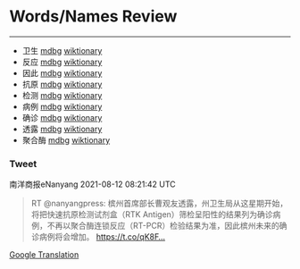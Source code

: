 
# Words/Names Review
___
- 卫生 [mdbg](https://www.mdbg.net/chinese/dictionary?page=worddict&wdrst=0&wdqb=卫生) [wiktionary](https://en.wiktionary.org/wiki/卫生)
- 反应 [mdbg](https://www.mdbg.net/chinese/dictionary?page=worddict&wdrst=0&wdqb=反应) [wiktionary](https://en.wiktionary.org/wiki/反应)
- 因此 [mdbg](https://www.mdbg.net/chinese/dictionary?page=worddict&wdrst=0&wdqb=因此) [wiktionary](https://en.wiktionary.org/wiki/因此)
- 抗原 [mdbg](https://www.mdbg.net/chinese/dictionary?page=worddict&wdrst=0&wdqb=抗原) [wiktionary](https://en.wiktionary.org/wiki/抗原)
- 检测 [mdbg](https://www.mdbg.net/chinese/dictionary?page=worddict&wdrst=0&wdqb=检测) [wiktionary](https://en.wiktionary.org/wiki/检测)
- 病例 [mdbg](https://www.mdbg.net/chinese/dictionary?page=worddict&wdrst=0&wdqb=病例) [wiktionary](https://en.wiktionary.org/wiki/病例)
- 确诊 [mdbg](https://www.mdbg.net/chinese/dictionary?page=worddict&wdrst=0&wdqb=确诊) [wiktionary](https://en.wiktionary.org/wiki/确诊)
- 透露 [mdbg](https://www.mdbg.net/chinese/dictionary?page=worddict&wdrst=0&wdqb=透露) [wiktionary](https://en.wiktionary.org/wiki/透露)
- 聚合酶 [mdbg](https://www.mdbg.net/chinese/dictionary?page=worddict&wdrst=0&wdqb=聚合酶) [wiktionary](https://en.wiktionary.org/wiki/聚合酶)
### Tweet
南洋商报eNanyang 2021-08-12 08:21:42 UTC
> RT @nanyangpress: 槟州首席部长曹观友透露，州卫生局从这星期开始，将把快速抗原检测试剂盒（RTK Antigen）筛检呈阳性的结果列为确诊病例，不再以聚合酶连锁反应（RT-PCR）检验结果为准，因此槟州未来的确诊病例将会增加。 https://t.co/qK8F…

[Google Translation](https://translate.google.com/?hi=en&tab=TT&sl=zh-CN&tl=en&op=translate&text=RT+%40nanyangpress%3A+%E6%A7%9F%E5%B7%9E%E9%A6%96%E5%B8%AD%E9%83%A8%E9%95%BF%E6%9B%B9%E8%A7%82%E5%8F%8B%E9%80%8F%E9%9C%B2%EF%BC%8C%E5%B7%9E%E5%8D%AB%E7%94%9F%E5%B1%80%E4%BB%8E%E8%BF%99%E6%98%9F%E6%9C%9F%E5%BC%80%E5%A7%8B%EF%BC%8C%E5%B0%86%E6%8A%8A%E5%BF%AB%E9%80%9F%E6%8A%97%E5%8E%9F%E6%A3%80%E6%B5%8B%E8%AF%95%E5%89%82%E7%9B%92%EF%BC%88RTK+Antigen%EF%BC%89%E7%AD%9B%E6%A3%80%E5%91%88%E9%98%B3%E6%80%A7%E7%9A%84%E7%BB%93%E6%9E%9C%E5%88%97%E4%B8%BA%E7%A1%AE%E8%AF%8A%E7%97%85%E4%BE%8B%EF%BC%8C%E4%B8%8D%E5%86%8D%E4%BB%A5%E8%81%9A%E5%90%88%E9%85%B6%E8%BF%9E%E9%94%81%E5%8F%8D%E5%BA%94%EF%BC%88RT-PCR%EF%BC%89%E6%A3%80%E9%AA%8C%E7%BB%93%E6%9E%9C%E4%B8%BA%E5%87%86%EF%BC%8C%E5%9B%A0%E6%AD%A4%E6%A7%9F%E5%B7%9E%E6%9C%AA%E6%9D%A5%E7%9A%84%E7%A1%AE%E8%AF%8A%E7%97%85%E4%BE%8B%E5%B0%86%E4%BC%9A%E5%A2%9E%E5%8A%A0%E3%80%82+https%3A%2F%2Ft.co%2FqK8F%E2%80%A6)
